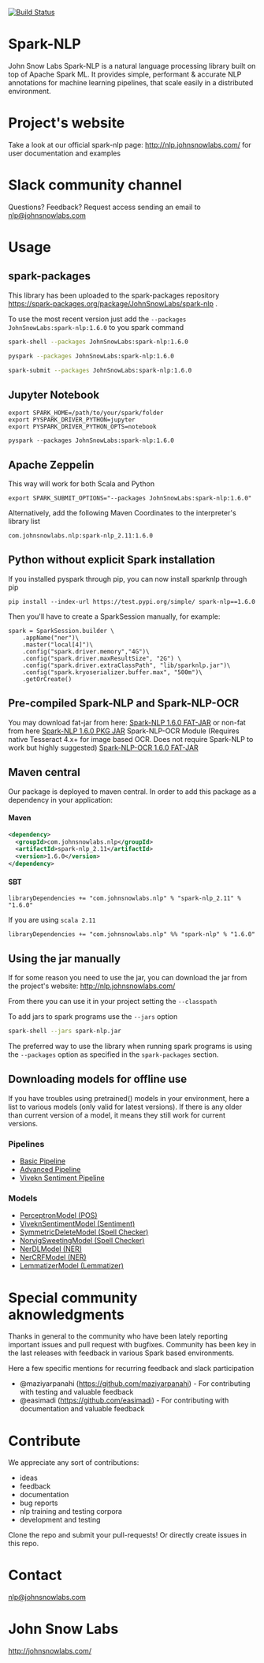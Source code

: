 [![Build Status](https://travis-ci.org/JohnSnowLabs/spark-nlp.svg?branch=master)](https://travis-ci.org/JohnSnowLabs/spark-nlp)
# Spark-NLP
John Snow Labs Spark-NLP is a natural language processing library built on top of Apache Spark ML. It provides simple, performant & accurate NLP annotations for machine learning pipelines, that scale easily in a distributed environment.

# Project's website
Take a look at our official spark-nlp page: http://nlp.johnsnowlabs.com/ for user documentation and examples

# Slack community channel
Questions? Feedback? Request access sending an email to nlp@johnsnowlabs.com

# Usage

## spark-packages

This library has been uploaded to the spark-packages repository https://spark-packages.org/package/JohnSnowLabs/spark-nlp .

To use the most recent version just add the `--packages JohnSnowLabs:spark-nlp:1.6.0` to you spark command

```sh
spark-shell --packages JohnSnowLabs:spark-nlp:1.6.0
```

```sh
pyspark --packages JohnSnowLabs:spark-nlp:1.6.0
```

```sh
spark-submit --packages JohnSnowLabs:spark-nlp:1.6.0
```

## Jupyter Notebook

```
export SPARK_HOME=/path/to/your/spark/folder
export PYSPARK_DRIVER_PYTHON=jupyter
export PYSPARK_DRIVER_PYTHON_OPTS=notebook

pyspark --packages JohnSnowLabs:spark-nlp:1.6.0
```

## Apache Zeppelin
This way will work for both Scala and Python
```
export SPARK_SUBMIT_OPTIONS="--packages JohnSnowLabs:spark-nlp:1.6.0"
```
Alternatively, add the following Maven Coordinates to the interpreter's library list
```
com.johnsnowlabs.nlp:spark-nlp_2.11:1.6.0
```

## Python without explicit Spark installation
If you installed pyspark through pip, you can now install sparknlp through pip
```
pip install --index-url https://test.pypi.org/simple/ spark-nlp==1.6.0
```
Then you'll have to create a SparkSession manually, for example:
```
spark = SparkSession.builder \
    .appName("ner")\
    .master("local[4]")\
    .config("spark.driver.memory","4G")\
    .config("spark.driver.maxResultSize", "2G") \
    .config("spark.driver.extraClassPath", "lib/sparknlp.jar")\
    .config("spark.kryoserializer.buffer.max", "500m")\
    .getOrCreate()
```

## Pre-compiled Spark-NLP and Spark-NLP-OCR
You may download fat-jar from here:
[Spark-NLP 1.6.0 FAT-JAR](https://s3.amazonaws.com/auxdata.johnsnowlabs.com/spark-nlp-assembly-1.6.0.jar)
or non-fat from here
[Spark-NLP 1.6.0 PKG JAR](http://repo1.maven.org/maven2/com/johnsnowlabs/nlp/spark-nlp_2.11/1.6.0/spark-nlp_2.11-1.6.0.jar)
Spark-NLP-OCR Module (Requires native Tesseract 4.x+ for image based OCR. Does not require Spark-NLP to work but highly suggested)
[Spark-NLP-OCR 1.6.0 FAT-JAR](https://s3.amazonaws.com/auxdata.johnsnowlabs.com/spark-nlp-ocr-assembly-1.6.0.jar)

## Maven central

Our package is deployed to maven central. In order to add this package as a dependency in your application:

#### Maven

```xml
<dependency>
  <groupId>com.johnsnowlabs.nlp</groupId>
  <artifactId>spark-nlp_2.11</artifactId>
  <version>1.6.0</version>
</dependency>
```

#### SBT
```sbtshell
libraryDependencies += "com.johnsnowlabs.nlp" % "spark-nlp_2.11" % "1.6.0"
```

If you are using `scala 2.11`

```sbtshell
libraryDependencies += "com.johnsnowlabs.nlp" %% "spark-nlp" % "1.6.0"
```

## Using the jar manually 

If for some reason you need to use the jar, you can download the jar from the project's website: http://nlp.johnsnowlabs.com/

From there you can use it in your project setting the `--classpath`

To add jars to spark programs use the `--jars` option

```sh
spark-shell --jars spark-nlp.jar
```

The preferred way to use the library when running spark programs is using the `--packages` option as specified in the `spark-packages` section.

## Downloading models for offline use

If you have troubles using pretrained() models in your environment, here a list to various models (only valid for latest versions).
If there is any older than current version of a model, it means they still work for current versions.

### Pipelines
* [Basic Pipeline](https://s3.amazonaws.com/auxdata.johnsnowlabs.com/public/models/pipeline_basic_en_1.6.0_2_1530947669208.zip)
* [Advanced Pipeline](https://s3.amazonaws.com/auxdata.johnsnowlabs.com/public/models/pipeline_advanced_en_1.6.0_2_1530947692578.zip)
* [Vivekn Sentiment Pipeline](https://s3.amazonaws.com/auxdata.johnsnowlabs.com/public/models/pipeline_vivekn_en_1.5.4_2_1526672003128.zip)

### Models
* [PerceptronModel (POS)](https://s3.amazonaws.com/auxdata.johnsnowlabs.com/public/models/pos_fast_en_1.6.0_2_1530947179686.zip)
* [ViveknSentimentModel (Sentiment)](https://s3.amazonaws.com/auxdata.johnsnowlabs.com/public/models/vivekn_fast_en_1.5.3_2_1525275364141.zip)
* [SymmetricDeleteModel (Spell Checker)](https://s3.amazonaws.com/auxdata.johnsnowlabs.com/public/models/spell_sd_fast_en_1.5.3_2_1525273109034.zip)
* [NorvigSweetingModel (Spell Checker)](https://s3.amazonaws.com/auxdata.johnsnowlabs.com/public/models/spell_fast_en_1.5_2_1522181401412.zip)
* [NerDLModel (NER)](https://s3.amazonaws.com/auxdata.johnsnowlabs.com/public/models/as_fast_dl_en_1.5.2_2_1525218818894.zip)
* [NerCRFModel (NER)](https://s3.amazonaws.com/auxdata.johnsnowlabs.com/public/models/ner_precise_en_1.5_2_1522918062000.zip)
* [LemmatizerModel (Lemmatizer)](https://s3.amazonaws.com/auxdata.johnsnowlabs.com/public/models/lemma_fast_en_1.5_2_1522181347222.zip)

# Special community aknowledgments
Thanks in general to the community who have been lately reporting important issues and pull request with bugfixes.
Community has been key in the last releases with feedback in various Spark based environments.

Here a few specific mentions for recurring feedback and slack participation
* @maziyarpanahi (https://github.com/maziyarpanahi) - For contributing with testing and valuable feedback
* @easimadi (https://github.com/easimadi) - For contributing with documentation and valuable feedback

# Contribute
We appreciate any sort of contributions:
* ideas
* feedback
* documentation
* bug reports
* nlp training and testing corpora
* development and testing

Clone the repo and submit your pull-requests! Or directly create issues in this repo.

# Contact
nlp@johnsnowlabs.com

# John Snow Labs
http://johnsnowlabs.com/
